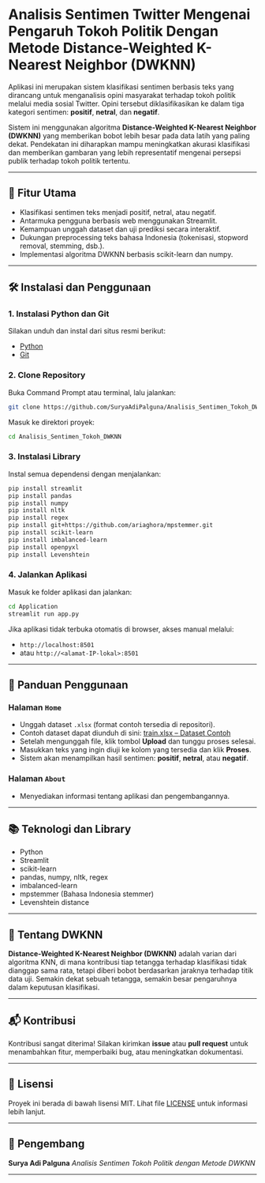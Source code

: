 # Analisis Sentimen Twitter Mengenai Pengaruh Tokoh Politik Dengan Metode Distance-Weighted K-Nearest Neighbor (DWKNN)

Aplikasi ini merupakan sistem klasifikasi sentimen berbasis teks yang dirancang untuk menganalisis opini masyarakat terhadap tokoh politik melalui media sosial Twitter. Opini tersebut diklasifikasikan ke dalam tiga kategori sentimen: **positif**, **netral**, dan **negatif**.

Sistem ini menggunakan algoritma **Distance-Weighted K-Nearest Neighbor (DWKNN)** yang memberikan bobot lebih besar pada data latih yang paling dekat. Pendekatan ini diharapkan mampu meningkatkan akurasi klasifikasi dan memberikan gambaran yang lebih representatif mengenai persepsi publik terhadap tokoh politik tertentu.

---

## 📌 Fitur Utama

- Klasifikasi sentimen teks menjadi positif, netral, atau negatif.
- Antarmuka pengguna berbasis web menggunakan Streamlit.
- Kemampuan unggah dataset dan uji prediksi secara interaktif.
- Dukungan preprocessing teks bahasa Indonesia (tokenisasi, stopword removal, stemming, dsb.).
- Implementasi algoritma DWKNN berbasis scikit-learn dan numpy.

---

## 🛠️ Instalasi dan Penggunaan

### 1. Instalasi Python dan Git

Silakan unduh dan instal dari situs resmi berikut:

- [Python](https://www.python.org)
- [Git](https://git-scm.com)

### 2. Clone Repository

Buka Command Prompt atau terminal, lalu jalankan:

```bash
git clone https://github.com/SuryaAdiPalguna/Analisis_Sentimen_Tokoh_DWKNN.git
```

Masuk ke direktori proyek:

```bash
cd Analisis_Sentimen_Tokoh_DWKNN
```

### 3. Instalasi Library

Instal semua dependensi dengan menjalankan:

```bash
pip install streamlit
pip install pandas
pip install numpy
pip install nltk
pip install regex
pip install git+https://github.com/ariaghora/mpstemmer.git
pip install scikit-learn
pip install imbalanced-learn
pip install openpyxl
pip install Levenshtein
```

### 4. Jalankan Aplikasi

Masuk ke folder aplikasi dan jalankan:

```bash
cd Application
streamlit run app.py
```

Jika aplikasi tidak terbuka otomatis di browser, akses manual melalui:

- `http://localhost:8501`
- atau `http://<alamat-IP-lokal>:8501`

---

## 📄 Panduan Penggunaan

### Halaman `Home`

- Unggah dataset `.xlsx` (format contoh tersedia di repositori).
- Contoh dataset dapat diunduh di sini:
  [train.xlsx – Dataset Contoh](https://github.com/SuryaAdiPalguna/Analisis_Sentimen_Tokoh_DWKNN/blob/main/Data/1_Pengumpulan_Data/train.xlsx)
- Setelah mengunggah file, klik tombol **Upload** dan tunggu proses selesai.
- Masukkan teks yang ingin diuji ke kolom yang tersedia dan klik **Proses**.
- Sistem akan menampilkan hasil sentimen: **positif**, **netral**, atau **negatif**.

### Halaman `About`

- Menyediakan informasi tentang aplikasi dan pengembangannya.

---

## 📚 Teknologi dan Library

- Python
- Streamlit
- scikit-learn
- pandas, numpy, nltk, regex
- imbalanced-learn
- mpstemmer (Bahasa Indonesia stemmer)
- Levenshtein distance

---

## 🧠 Tentang DWKNN

**Distance-Weighted K-Nearest Neighbor (DWKNN)** adalah varian dari algoritma KNN, di mana kontribusi tiap tetangga terhadap klasifikasi tidak dianggap sama rata, tetapi diberi bobot berdasarkan jaraknya terhadap titik data uji. Semakin dekat sebuah tetangga, semakin besar pengaruhnya dalam keputusan klasifikasi.

---

## 📬 Kontribusi

Kontribusi sangat diterima!
Silakan kirimkan **issue** atau **pull request** untuk menambahkan fitur, memperbaiki bug, atau meningkatkan dokumentasi.

---

## 📜 Lisensi

Proyek ini berada di bawah lisensi MIT. Lihat file [LICENSE](LICENSE) untuk informasi lebih lanjut.

---

## 👤 Pengembang

**Surya Adi Palguna**
_Analisis Sentimen Tokoh Politik dengan Metode DWKNN_

---
